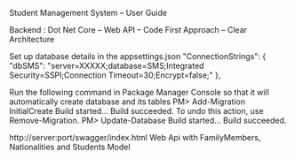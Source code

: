 Student Management System – User Guide

Backend : Dot Net Core – Web API – Code First Approach – Clear Architecture

Set up database details in the appsettings.json 
 "ConnectionStrings": {
    "dbSMS": "server=XXXXX;database=SMS;Integrated Security=SSPI;Connection Timeout=30;Encrypt=false;"
    },
    
Run the following command in Package Manager Console so that it will automatically create database and its tables
PM> Add-Migration InitialCreate
Build started...
Build succeeded.
To undo this action, use Remove-Migration.
PM> Update-Database
Build started...
Build succeeded.

 
http://server:port/swagger/index.html
Web Api with FamilyMembers, Nationalities and Students Model
 
 

